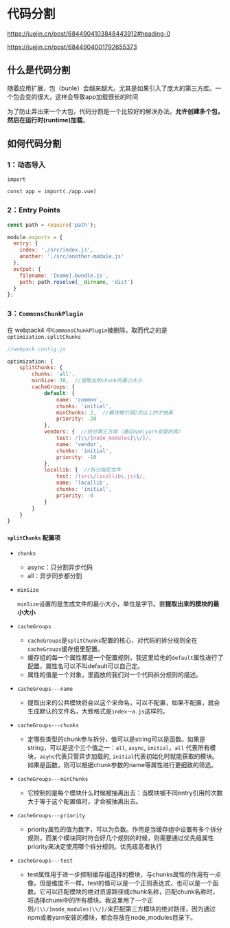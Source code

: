 # 代码分割

https://juejin.cn/post/6844904103848443912#heading-0

https://juejin.cn/post/6844904001792655373

## 什么是代码分割

随着应用扩展，包（bunle）会越来越大。尤其是如果引入了庞大的第三方库。一个包会变的很大，这样会导致app加载很长的时间



为了防止弄出来一个大包，代码分割是一个比较好的解决办法。**允许创建多个包，然后在运行时(runtime)加载**。

## 如何代码分割

### 1：动态导入

`import`

```
const app = import(./app.vue)
```

### 2：Entry Points

```js
const path = require('path');

module.exports = {
  entry: {
    index: './src/index.js',
    another: './src/another-module.js'
  },
  output: {
    filename: '[name].bundle.js',
    path: path.resolve(__dirname, 'dist')
  }
};
```

### 3：`CommonsChunkPlugin`

在 webpack4 中`CommonsChunkPlugin`被删除，取而代之的是`optimization.splitChunks`

```js
//webpack.config.js

optimization: {
    splitChunks: {
        chunks: 'all',
        minSize: 30,  //提取出的chunk的最小大小
        cacheGroups: {
            default: {
                name: 'common',
                chunks: 'initial',
                minChunks: 2,  //模块被引用2次以上的才抽离
                priority: -20
            },
            vendors: {  //拆分第三方库（通过npm|yarn安装的库）
            	test: /[\\/]node_modules[\\/]/,
                name: 'vendor',
                chunks: 'initial',
                priority: -10
            },
            locallib: {  //拆分指定文件
            	test: /(src\/locallib\.js)$/,
                name: 'locallib',
                chunks: 'initial',
                priority: -9
            }
        }
    }
}

```

#### `splitChunks` 配置项

- `chunks`
  - async：只分割异步代码
  - all：异步同步都分割

- `minSize`

  `minSize`设置的是生成文件的最小大小，单位是字节。要**提取出来的模块的最小大小**

- `cacheGroups`
  - `cacheGroups`是`splitChunks`配置的核心，对代码的拆分规则全在`cacheGroups`缓存组里配置。
  - 缓存组的每一个属性都是一个配置规则，我这里给他的`default`属性进行了配置，属性名可以不叫default可以自己定。
  - 属性的值是一个对象，里面放的我们对一个代码拆分规则的描述。
- `cacheGroups---name`
  - 提取出来的公共模块将会以这个来命名，可以不配置，如果不配置，就会生成默认的文件名，大致格式是`index～a.js`这样的。
- `cacheGroups---chunks`
  - 定哪些类型的chunk参与拆分，值可以是string可以是函数。如果是string，可以是这个三个值之一：`all`, `async`, `initial`，`all` 代表所有模块，`async`代表只管异步加载的, `initial`代表初始化时就能获取的模块。如果是函数，则可以根据chunk参数的name等属性进行更细致的筛选。
- `cacheGroups---minChunks`
  - 它控制的是每个模块什么时候被抽离出去：当模块被不同entry引用的次数大于等于这个配置值时，才会被抽离出去。
- `cacheGroups---priority`
  - priority属性的值为数字，可以为负数。作用是当缓存组中设置有多个拆分规则，而某个模块同时符合好几个规则的时候，则需要通过优先级属性priority来决定使用哪个拆分规则。优先级高者执行

- `cacheGroups---test`
  - test属性用于进一步控制缓存组选择的模块，与chunks属性的作用有一点像，但是维度不一样。test的值可以是一个正则表达式，也可以是一个函数。它可以匹配模块的绝对资源路径或chunk名称，匹配chunk名称时，将选择chunk中的所有模块。我这里用了一个正则`/[\\/]node_modules[\\/]/`来匹配第三方模块的绝对路径，因为通过npm或者yarn安装的模块，都会存放在node_modules目录下。





